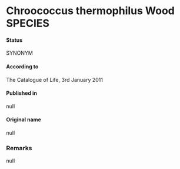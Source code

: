 # Chroococcus thermophilus Wood SPECIES

#### Status
SYNONYM

#### According to
The Catalogue of Life, 3rd January 2011

#### Published in
null

#### Original name
null

### Remarks
null